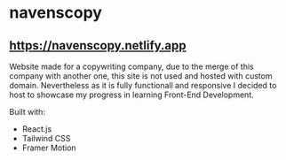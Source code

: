 # navenscopy

## https://navenscopy.netlify.app

Website made for a copywriting company, due to the merge of this company with another one, this site is not used and hosted with custom domain. Nevertheless as it is fully functionall and responsive I decided to host to showcase my progress in learning Front-End Development.

Built with:
  - React.js
  - Tailwind CSS
  - Framer Motion
